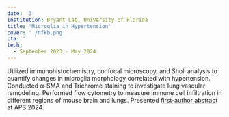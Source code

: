 ```yaml
---
date: '3'
institution: Bryant Lab, University of Florida
title: 'Microglia in Hypertension'
cover: './nfkb.png'
cta: ''
tech:
  - September 2023 - May 2024
---
```


Utilized immunohistochemistry, confocal microscopy, and Sholl analysis to quantify changes in microglia morphology correlated with hypertension. Conducted α-SMA and Trichrome staining to investigate lung vascular remodeling. Performed flow cytometry to measure immune cell infiltration in different regions of mouse brain and lungs. Presented <a href="https://doi.org/10.1152/physiol.2024.39.S1.2611" target="_blank"> first-author abstract</a> at APS 2024.